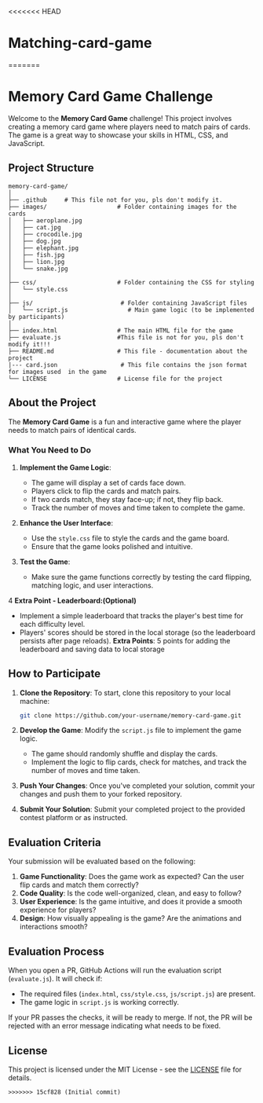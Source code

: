 <<<<<<< HEAD
# Matching-card-game
=======

# Memory Card Game Challenge

Welcome to the **Memory Card Game** challenge! This project involves creating a memory card game where players need to match pairs of cards. The game is a great way to showcase your skills in HTML, CSS, and JavaScript.

## Project Structure

```
memory-card-game/
│
├── .github     # This file not for you, pls don't modify it.
├── images/                    # Folder containing images for the cards
│   ├── aeroplane.jpg
│   ├── cat.jpg
│   ├── crocodile.jpg
│   ├── dog.jpg
│   ├── elephant.jpg
│   ├── fish.jpg
│   ├── lion.jpg
│   └── snake.jpg
│
├── css/                       # Folder containing the CSS for styling
│   └── style.css
│
├── js/                         # Folder containing JavaScript files
│   └── script.js                 # Main game logic (to be implemented by participants)
│
├── index.html                 # The main HTML file for the game
├── evaluate.js                #This file is not for you, pls don't modify it!!!
├── README.md                  # This file - documentation about the project
|--- card.json                  # This file contains the json format for images used  in the game
└── LICENSE                    # License file for the project
```

## About the Project

The **Memory Card Game** is a fun and interactive game where the player needs to match pairs of identical cards. 

### What You Need to Do

1. **Implement the Game Logic**:
   - The game will display a set of cards face down.
   - Players click to flip the cards and match pairs.
   - If two cards match, they stay face-up; if not, they flip back.
   - Track the number of moves and time taken to complete the game.

2. **Enhance the User Interface**:
   - Use the `style.css` file to style the cards and the game board.
   - Ensure that the game looks polished and intuitive.

3. **Test the Game**:
   - Make sure the game functions correctly by testing the card flipping, matching logic, and user interactions.

4 **Extra Point - Leaderboard:(Optional)**
- Implement a simple leaderboard that tracks the player's best time for each difficulty level.
- Players' scores should be stored in the local storage (so the leaderboard persists after page reloads).
**Extra Points**: 5 points for adding the leaderboard and saving data to local storage

## How to Participate

1. **Clone the Repository**:
   To start, clone this repository to your local machine:
   ```bash
   git clone https://github.com/your-username/memory-card-game.git
   ```

2. **Develop the Game**:
   Modify the `script.js` file to implement the game logic.
   - The game should randomly shuffle and display the cards.
   - Implement the logic to flip cards, check for matches, and track the number of moves and time taken.

3. **Push Your Changes**:
   Once you've completed your solution, commit your changes and push them to your forked repository.

4. **Submit Your Solution**:
   Submit your completed project to the provided contest platform or as instructed.

## Evaluation Criteria

Your submission will be evaluated based on the following:

1. **Game Functionality**: Does the game work as expected? Can the user flip cards and match them correctly?
2. **Code Quality**: Is the code well-organized, clean, and easy to follow?
3. **User Experience**: Is the game intuitive, and does it provide a smooth experience for players?
4. **Design**: How visually appealing is the game? Are the animations and interactions smooth?

## Evaluation Process

When you open a PR, GitHub Actions will run the evaluation script (`evaluate.js`). It will check if:
- The required files (`index.html`, `css/style.css`, `js/script.js`) are present.
- The game logic in `script.js` is working correctly.

If your PR passes the checks, it will be ready to merge. If not, the PR will be rejected with an error message indicating what needs to be fixed.


## License

This project is licensed under the MIT License - see the [LICENSE](LICENSE) file for details.
```
>>>>>>> 15cf828 (Initial commit)
